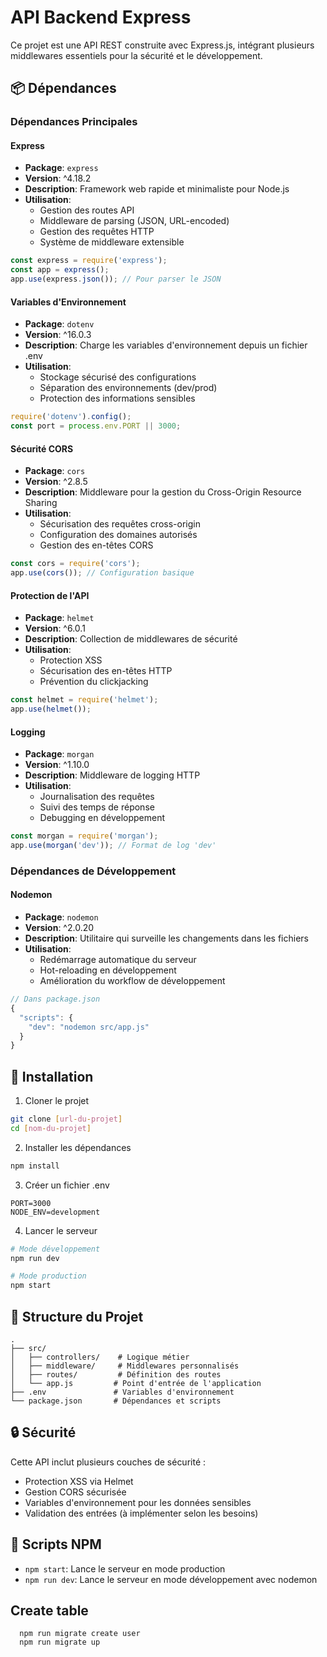 # API Backend Express

Ce projet est une API REST construite avec Express.js, intégrant plusieurs middlewares essentiels pour la sécurité et le développement.

## 📦 Dépendances

### Dépendances Principales

#### Express
- **Package**: `express`
- **Version**: ^4.18.2
- **Description**: Framework web rapide et minimaliste pour Node.js
- **Utilisation**:
  - Gestion des routes API
  - Middleware de parsing (JSON, URL-encoded)
  - Gestion des requêtes HTTP
  - Système de middleware extensible
```javascript
const express = require('express');
const app = express();
app.use(express.json()); // Pour parser le JSON
```

#### Variables d'Environnement
- **Package**: `dotenv`
- **Version**: ^16.0.3
- **Description**: Charge les variables d'environnement depuis un fichier .env
- **Utilisation**:
  - Stockage sécurisé des configurations
  - Séparation des environnements (dev/prod)
  - Protection des informations sensibles
```javascript
require('dotenv').config();
const port = process.env.PORT || 3000;
```

#### Sécurité CORS
- **Package**: `cors`
- **Version**: ^2.8.5
- **Description**: Middleware pour la gestion du Cross-Origin Resource Sharing
- **Utilisation**:
  - Sécurisation des requêtes cross-origin
  - Configuration des domaines autorisés
  - Gestion des en-têtes CORS
```javascript
const cors = require('cors');
app.use(cors()); // Configuration basique
```

#### Protection de l'API
- **Package**: `helmet`
- **Version**: ^6.0.1
- **Description**: Collection de middlewares de sécurité
- **Utilisation**:
  - Protection XSS
  - Sécurisation des en-têtes HTTP
  - Prévention du clickjacking
```javascript
const helmet = require('helmet');
app.use(helmet());
```

#### Logging
- **Package**: `morgan`
- **Version**: ^1.10.0
- **Description**: Middleware de logging HTTP
- **Utilisation**:
  - Journalisation des requêtes
  - Suivi des temps de réponse
  - Debugging en développement
```javascript
const morgan = require('morgan');
app.use(morgan('dev')); // Format de log 'dev'
```

### Dépendances de Développement

#### Nodemon
- **Package**: `nodemon`
- **Version**: ^2.0.20
- **Description**: Utilitaire qui surveille les changements dans les fichiers
- **Utilisation**:
  - Redémarrage automatique du serveur
  - Hot-reloading en développement
  - Amélioration du workflow de développement
```javascript
// Dans package.json
{
  "scripts": {
    "dev": "nodemon src/app.js"
  }
}
```

## 🚀 Installation

1. Cloner le projet
```bash
git clone [url-du-projet]
cd [nom-du-projet]
```

2. Installer les dépendances
```bash
npm install
```

3. Créer un fichier .env
```env
PORT=3000
NODE_ENV=development
```

4. Lancer le serveur
```bash
# Mode développement
npm run dev

# Mode production
npm start
```

## 📁 Structure du Projet

```
.
├── src/
│   ├── controllers/    # Logique métier
│   ├── middleware/     # Middlewares personnalisés
│   ├── routes/         # Définition des routes
│   └── app.js         # Point d'entrée de l'application
├── .env               # Variables d'environnement
└── package.json       # Dépendances et scripts
```

## 🔒 Sécurité

Cette API inclut plusieurs couches de sécurité :
- Protection XSS via Helmet
- Gestion CORS sécurisée
- Variables d'environnement pour les données sensibles
- Validation des entrées (à implémenter selon les besoins)

## 📝 Scripts NPM

- `npm start`: Lance le serveur en mode production
- `npm run dev`: Lance le serveur en mode développement avec nodemon

## Create table 

```
  npm run migrate create user
  npm run migrate up
```